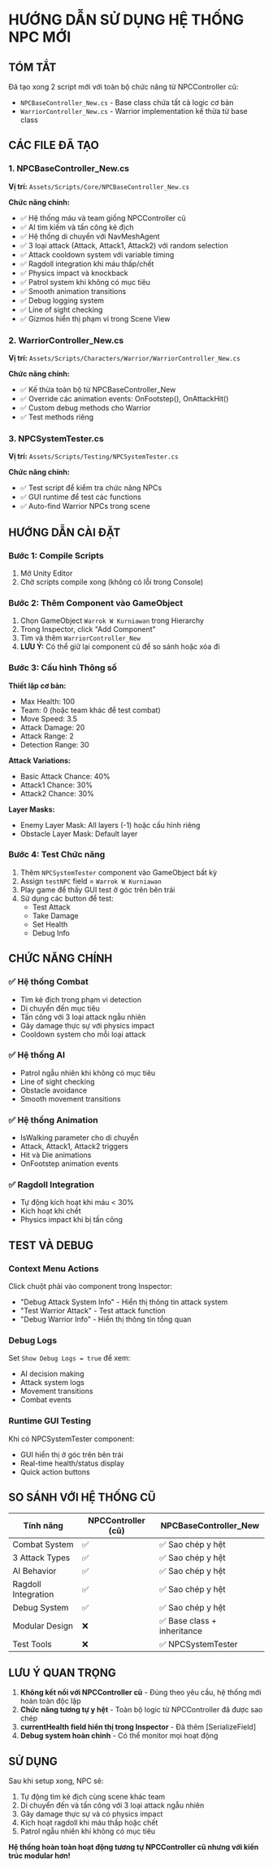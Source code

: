 # HƯỚNG DẪN SỬ DỤNG HỆ THỐNG NPC MỚI

## TÓM TẮT
Đã tạo xong 2 script mới với toàn bộ chức năng từ NPCController cũ:
- `NPCBaseController_New.cs` - Base class chứa tất cả logic cơ bản
- `WarriorController_New.cs` - Warrior implementation kế thừa từ base class

## CÁC FILE ĐÃ TẠO

### 1. NPCBaseController_New.cs
**Vị trí:** `Assets/Scripts/Core/NPCBaseController_New.cs`

**Chức năng chính:**
- ✅ Hệ thống máu và team giống NPCController cũ
- ✅ AI tìm kiếm và tấn công kẻ địch
- ✅ Hệ thống di chuyển với NavMeshAgent 
- ✅ 3 loại attack (Attack, Attack1, Attack2) với random selection
- ✅ Attack cooldown system với variable timing
- ✅ Ragdoll integration khi máu thấp/chết
- ✅ Physics impact và knockback
- ✅ Patrol system khi không có mục tiêu
- ✅ Smooth animation transitions
- ✅ Debug logging system
- ✅ Line of sight checking
- ✅ Gizmos hiển thị phạm vi trong Scene View

### 2. WarriorController_New.cs
**Vị trí:** `Assets/Scripts/Characters/Warrior/WarriorController_New.cs`

**Chức năng chính:**
- ✅ Kế thừa toàn bộ từ NPCBaseController_New
- ✅ Override các animation events: OnFootstep(), OnAttackHit()
- ✅ Custom debug methods cho Warrior
- ✅ Test methods riêng

### 3. NPCSystemTester.cs
**Vị trí:** `Assets/Scripts/Testing/NPCSystemTester.cs`

**Chức năng chính:**
- ✅ Test script để kiểm tra chức năng NPCs
- ✅ GUI runtime để test các functions
- ✅ Auto-find Warrior NPCs trong scene

## HƯỚNG DẪN CÀI ĐẶT

### Bước 1: Compile Scripts
1. Mở Unity Editor
2. Chờ scripts compile xong (không có lỗi trong Console)

### Bước 2: Thêm Component vào GameObject
1. Chọn GameObject `Warrok W Kurniawan` trong Hierarchy
2. Trong Inspector, click "Add Component"
3. Tìm và thêm `WarriorController_New`
4. **LƯU Ý:** Có thể giữ lại component cũ để so sánh hoặc xóa đi

### Bước 3: Cấu hình Thông số
**Thiết lập cơ bản:**
- Max Health: 100
- Team: 0 (hoặc team khác để test combat)
- Move Speed: 3.5
- Attack Damage: 20
- Attack Range: 2
- Detection Range: 30

**Attack Variations:**
- Basic Attack Chance: 40%
- Attack1 Chance: 30% 
- Attack2 Chance: 30%

**Layer Masks:**
- Enemy Layer Mask: All layers (-1) hoặc cấu hình riêng
- Obstacle Layer Mask: Default layer

### Bước 4: Test Chức năng
1. Thêm `NPCSystemTester` component vào GameObject bất kỳ
2. Assign `testNPC` field = `Warrok W Kurniawan`
3. Play game để thấy GUI test ở góc trên bên trái
4. Sử dụng các button để test:
   - Test Attack
   - Take Damage  
   - Set Health
   - Debug Info

## CHỨC NĂNG CHÍNH

### ✅ Hệ thống Combat
- Tìm kẻ địch trong phạm vi detection
- Di chuyển đến mục tiêu
- Tấn công với 3 loại attack ngẫu nhiên
- Gây damage thực sự với physics impact
- Cooldown system cho mỗi loại attack

### ✅ Hệ thống AI  
- Patrol ngẫu nhiên khi không có mục tiêu
- Line of sight checking
- Obstacle avoidance
- Smooth movement transitions

### ✅ Hệ thống Animation
- IsWalking parameter cho di chuyển
- Attack, Attack1, Attack2 triggers
- Hit và Die animations
- OnFootstep animation events

### ✅ Ragdoll Integration
- Tự động kích hoạt khi máu < 30%
- Kích hoạt khi chết
- Physics impact khi bị tấn công

## TEST VÀ DEBUG

### Context Menu Actions
Click chuột phải vào component trong Inspector:
- "Debug Attack System Info" - Hiển thị thông tin attack system
- "Test Warrior Attack" - Test attack function
- "Debug Warrior Info" - Hiển thị thông tin tổng quan

### Debug Logs
Set `Show Debug Logs = true` để xem:
- AI decision making
- Attack system logs  
- Movement transitions
- Combat events

### Runtime GUI Testing
Khi có NPCSystemTester component:
- GUI hiển thị ở góc trên bên trái
- Real-time health/status display
- Quick action buttons

## SO SÁNH VỚI HỆ THỐNG CŨ

| Tính năng | NPCController (cũ) | NPCBaseController_New | 
|-----------|-------------------|----------------------|
| Combat System | ✅ | ✅ Sao chép y hệt |
| 3 Attack Types | ✅ | ✅ Sao chép y hệt |
| AI Behavior | ✅ | ✅ Sao chép y hệt |
| Ragdoll Integration | ✅ | ✅ Sao chép y hệt |
| Debug System | ✅ | ✅ Sao chép y hệt |
| Modular Design | ❌ | ✅ Base class + inheritance |
| Test Tools | ❌ | ✅ NPCSystemTester |

## LƯU Ý QUAN TRỌNG

1. **Không kết nối với NPCController cũ** - Đúng theo yêu cầu, hệ thống mới hoàn toàn độc lập
2. **Chức năng tương tự y hệt** - Toàn bộ logic từ NPCController đã được sao chép
3. **currentHealth field hiển thị trong Inspector** - Đã thêm [SerializeField]
4. **Debug system hoàn chỉnh** - Có thể monitor mọi hoạt động

## SỬ DỤNG

Sau khi setup xong, NPC sẽ:
1. Tự động tìm kẻ địch cùng scene khác team
2. Di chuyển đến và tấn công với 3 loại attack ngẫu nhiên  
3. Gây damage thực sự và có physics impact
4. Kích hoạt ragdoll khi máu thấp hoặc chết
5. Patrol ngẫu nhiên khi không có mục tiêu

**Hệ thống hoàn toàn hoạt động tương tự NPCController cũ nhưng với kiến trúc modular hơn!**
